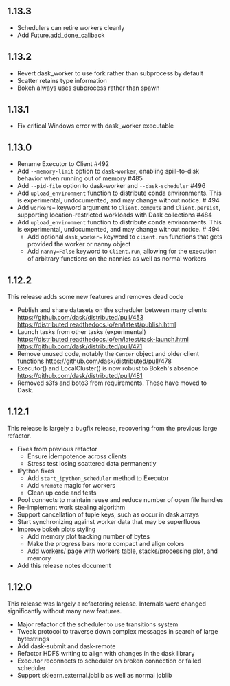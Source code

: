 1.13.3
------

*  Schedulers can retire workers cleanly
*  Add Future.add_done_callback

1.13.2
------

*   Revert dask_worker to use fork rather than subprocess by default
*   Scatter retains type information
*   Bokeh always uses subprocess rather than spawn

1.13.1
------

*   Fix critical Windows error with dask_worker executable

1.13.0
------

*   Rename Executor to Client #492
*   Add `--memory-limit` option to `dask-worker`, enabling spill-to-disk
    behavior when running out of memory #485
*   Add `--pid-file` option to dask-worker and `--dask-scheduler` #496
*   Add ``upload_environment`` function to distribute conda environments.
    This is experimental, undocumented, and may change without notice.  # 494
*   Add `workers=` keyword argument to `Client.compute` and `Client.persist`,
    supporting location-restricted workloads with Dask collections #484
*   Add ``upload_environment`` function to distribute conda environments.
    This is experimental, undocumented, and may change without notice.  # 494
    *   Add optional `dask_worker=` keyword to `client.run` functions that gets
        provided the worker or nanny object
    *   Add `nanny=False` keyword to `Client.run`, allowing for the execution
        of arbitrary functions on the nannies as well as normal workers


1.12.2
------

This release adds some new features and removes dead code

*   Publish and share datasets on the scheduler between many clients
    https://github.com/dask/distributed/pull/453
    https://distributed.readthedocs.io/en/latest/publish.html
*   Launch tasks from other tasks (experimental)
    https://distributed.readthedocs.io/en/latest/task-launch.html
    https://github.com/dask/distributed/pull/471
*   Remove unused code, notably the `Center` object and older client functions
    https://github.com/dask/distributed/pull/478
*   Executor() and LocalCluster() is now robust to Bokeh's absence
    https://github.com/dask/distributed/pull/481
*   Removed s3fs and boto3 from requirements.  These have moved to Dask.

1.12.1
------

This release is largely a bugfix release, recovering from the previous large
refactor.

*  Fixes from previous refactor
    *  Ensure idempotence across clients
    *  Stress test losing scattered data permanently
*  IPython fixes
    *  Add `start_ipython_scheduler` method to Executor
    *  Add `%remote` magic for workers
    *  Clean up code and tests
*  Pool connects to maintain reuse and reduce number of open file handles
*  Re-implement work stealing algorithm
*  Support cancellation of tuple keys, such as occur in dask.arrays
*  Start synchronizing against worker data that may be superfluous
*  Improve bokeh plots styling
    *  Add memory plot tracking number of bytes
    *  Make the progress bars more compact and align colors
    *  Add workers/ page with workers table, stacks/processing plot, and memory
*  Add this release notes document


1.12.0
------

This release was largely a refactoring release.  Internals were changed
significantly without many new features.

*  Major refactor of the scheduler to use transitions system
*  Tweak protocol to traverse down complex messages in search of large
   bytestrings
*  Add dask-submit and dask-remote
*  Refactor HDFS writing to align with changes in the dask library
*  Executor reconnects to scheduler on broken connection or failed scheduler
*  Support sklearn.external.joblib as well as normal joblib
